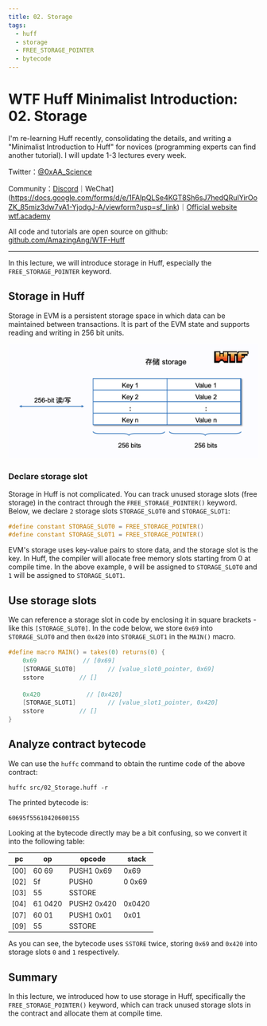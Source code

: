 ```yaml
---
title: 02. Storage
tags:
  - huff
  - storage
  - FREE_STORAGE_POINTER
  - bytecode
---
```


# WTF Huff Minimalist Introduction: 02. Storage

I'm re-learning Huff recently, consolidating the details, and writing a "Minimalist Introduction to Huff" for novices (programming experts can find another tutorial). I will update 1-3 lectures every week.

Twitter：[@0xAA_Science](https://twitter.com/0xAA_Science)

Community：[Discord](https://discord.gg/5akcruXrsk)｜WeChat](https://docs.google.com/forms/d/e/1FAIpQLSe4KGT8Sh6sJ7hedQRuIYirOoZK_85miz3dw7vA1-YjodgJ-A/viewform?usp=sf_link)｜[Official website wtf.academy](https://wtf.academy)

All code and tutorials are open source on github: [github.com/AmazingAng/WTF-Huff](https://github.com/AmazingAng/WTF-Huff)

-----

In this lecture, we will introduce storage in Huff, especially the `FREE_STORAGE_POINTER` keyword.

## Storage in Huff

Storage in EVM is a persistent storage space in which data can be maintained between transactions. It is part of the EVM state and supports reading and writing in 256 bit units.

![](./img/2-1.png)

### Declare storage slot

Storage in Huff is not complicated. You can track unused storage slots (free storage) in the contract through the `FREE_STORAGE_POINTER()` keyword. Below, we declare `2` storage slots `STORAGE_SLOT0` and `STORAGE_SLOT1`:

```c
#define constant STORAGE_SLOT0 = FREE_STORAGE_POINTER()
#define constant STORAGE_SLOT1 = FREE_STORAGE_POINTER()
```

EVM's storage uses key-value pairs to store data, and the storage slot is the key. In Huff, the compiler will allocate free memory slots starting from 0 at compile time. In the above example, `0` will be assigned to `STORAGE_SLOT0` and `1` will be assigned to `STORAGE_SLOT1`.

## Use storage slots

We can reference a storage slot in code by enclosing it in square brackets - like this `[STORAGE_SLOT0]`. In the code below, we store `0x69` into `STORAGE_SLOT0` and then `0x420` into `STORAGE_SLOT1` in the `MAIN()` macro.

```c
#define macro MAIN() = takes(0) returns(0) {
    0x69             // [0x69] 
    [STORAGE_SLOT0]         // [value_slot0_pointer, 0x69]
    sstore          // []

    0x420             // [0x420] 
    [STORAGE_SLOT1]         // [value_slot1_pointer, 0x420]
    sstore          // []
}
```

## Analyze contract bytecode

We can use the `huffc` command to obtain the runtime code of the above contract:

```shell
huffc src/02_Storage.huff -r
```

The printed bytecode is:

```
60695f55610420600155
```

Looking at the bytecode directly may be a bit confusing, so we convert it into the following table:

| pc   | op     | opcode         | stack              |
|------|--------|----------------|--------------------|
| [00] | 60 69  | PUSH1 0x69     | 0x69               |
| [02] | 5f     | PUSH0          | 0 0x69                  | 
| [03] | 55     | SSTORE         |                    |
| [04] | 61 0420     | PUSH2 0x420        | 0x0420             |
| [07] | 60 01   | PUSH1 0x01         | 0x01               |
| [09] | 55     | SSTORE         |                    |

As you can see, the bytecode uses `SSTORE` twice, storing `0x69` and `0x420` into storage slots `0` and `1` respectively.

## Summary

In this lecture, we introduced how to use storage in Huff, specifically the `FREE_STORAGE_POINTER()` keyword, which can track unused storage slots in the contract and allocate them at compile time.

